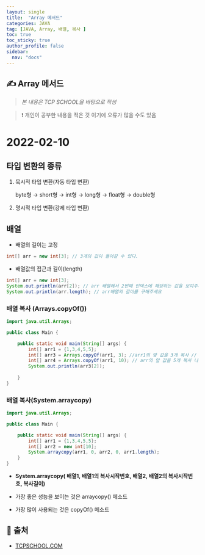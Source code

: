 ```yaml
---
layout: single
title:  "Array 메서드"
categories: JAVA 
tag: [JAVA, Array, 배열, 복사 ]
toc: true
toc_sticky: true
author_profile: false
sidebar:
  nav: "docs"
---
```


## ✍ Array 메서드

<!--Quote-->
> *본 내용은 TCP SCHOOL을 바탕으로 작성*  

> ❗ 개인이 공부한 내용을 적은 것 이기에 오류가 많을 수도 있음


# 2022-02-10

## 타입 변환의 종류

1. 묵시적 타입 변환(자동 타입 변환)

    byte형 → short형 → int형 → long형 → float형 → double형

2. 명시적 타입 변환(강제 타입 변환)

## 배열

- 배열의 길이는 고정

```java
int[] arr = new int[3]; // 3개의 값이 들어갈 수 있다.
```

- 배열값의 접근과 길이(length)

```java
int[] arr = new int[3]; 
System.out.println(arr[2]); // arr 배열에서 2번째 인덱스에 해당하는 값을 보여주세요.
System.out.println(arr.length); // arr배열의 길이를 구해주세요
```

### 배열 복사 (Arrays.copyOf())

```java
import java.util.Arrays;

public class Main {

	public static void main(String[] args) {
		int[] arr1 = {1,3,4,5,5};
		int[] arr3 = Arrays.copyOf(arr1, 3); //arr1의 앞 값을 3개 복사 // [1,3,4] 출력
		int[] arr4 = Arrays.copyOf(arr1, 10); // arr의 앞 값을 5개 복사 나머지는 0으로 채워짐  // {1,3,4,5,5,0,0,0,0,0} 출력
		System.out.println(arr3[2]); 
	
	}
}
```

### 배열 복사(System.arraycopy)

```java
import java.util.Arrays;

public class Main {

	public static void main(String[] args) {
		int[] arr1 = {1,3,4,5,5};
		int[] arr2 = new int[10];
		System.arraycopy(arr1, 0, arr2, 0, arr1.length);
	}
}

```

- **System.arraycopy( 배열1, 배열1의 복사시작번호, 배열2, 배열2의 복사시작번호, 복사길이)**

- 가장 좋은 성능을 보이는 것은 arraycopy() 메소드
- 가장 많이 사용되는 것은 copyOf() 메소드


## 📑 출처 

 - [TCPSCHOOL.COM](http://www.tcpschool.com/java/intro) 